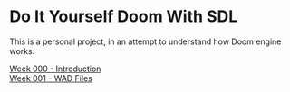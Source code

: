 # Do It Yourself Doom With SDL
This is a personal project, in an attempt to understand how Doom engine works.

[Week 000 - Introduction](../Week000/tutorial)  
[Week 001 - WAD Files](../Week001/tutorial)  
